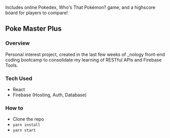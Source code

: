 

Includes online Pokedex, Who's That Pokémon? game, and a highscore board for players to compare!


## Poke Master Plus
### Overview
Personal interest project, created in the last few weeks of _nology front-end coding bootcamp to consolidate my learning of RESTful APIs and Firebase Tools.

### Tech Used
- React
- Firebase (Hosting, Auth, Database)

### How to
- Clone the repo
- ```yarn install```
- ```yarn start```
